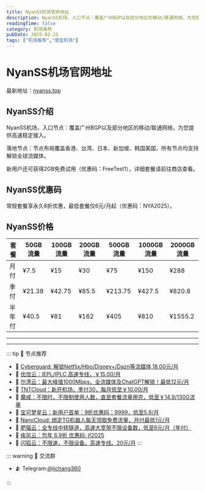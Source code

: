 ```yaml
---
title: NyanSS机场官网地址
description: NyanSS机场，入口节点：覆盖广州BGP以及部分地区的移动/联通网络，为您提供高速稳定接入。
readingTime: false
category: 机场推荐
pubDate: 2025-02-25
tags: ["机场推荐","便宜机场"]
---
```


# NyanSS机场官网地址

最新地址：[nyanss.top](https://a.suola.link/youxinyun)

## NyanSS介绍

NyanSS机场，入口节点：覆盖广州BGP以及部分地区的移动/联通网络，为您提供高速稳定接入。

落地节点：节点布局覆盖香港、台湾、日本、新加坡、韩国美国，所有节点均支持解锁全球流媒体。

新用户还可获得2GB免费试用（优惠码：FreeTest1），详细套餐请前往商店查看。

## NyanSS优惠码

常规套餐享永久8折优惠，最低套餐仅6元/月起（优惠码：NYA2025）。

## NyanSS价格

|套餐|50GB流量|100GB流量|200GB流量|500GB流量|1000GB流量|2000GB流量|
|----|----|----|----|----|----|----|
|月付|¥7.5|¥15|¥30|¥75|¥150|¥288|
|季付|¥21.38|¥42.75|¥85.5|¥213.75|¥427.5|¥820.8|
|半年付|¥40.5|¥81|¥162|¥405|¥810|¥1555.2|

 


---------
---------

::: tip 🎉 节点推荐
- 🚀 [Cyberguard: 解锁Netflix/Hbo/Disney+/Dazn等流媒体,18.00元/月](https://www.cyberguard.best/#/register?code=XsreC0T5)<br>
- 🚀 [优信云：IEPL/IPLC 高速专线，￥15.00/月](https://www.优信云.com/#/register?code=JRtE5uIV)<br>
- 🚀 [尔湾云：最大峰值1000Mbps，全流媒体及ChatGPT解锁！最低12元/月](https://erwan6.net/auth/register?code=BoObCd)<br>
- 🚀 [TNTCloud：新开机场，季付30，每月低至￥10.00/月](https://haibing822.tntvipaff.cc/#/register?code=GtjJVgml)<br>
- 🚀 [魔戒：不限时，不限制使用人数，直至套餐流量用完，低至￥14.9/130G流量](https://mojie.app/#/register?code=sSdtPtLo)<br>
- 🚀 [宝可梦星云：新用户首单：9折优惠码：9999，低至5.9/月 ](https://a.suola.link/pokemon)<br>
- 🚀 [NanoCloud: 绑定TG机器人每天领取免费流量，月付最低1元/月](https://edu.uodoo.bid/auth/register?code=JMiOQDHf)<br>
- 🚀 [肥猫云：全专线中转隧道，高速大宽带不限设备数，低至6元/月（年付）](https://fchb1188.fcvipaff.cc/register?aff=X1vZd2wf)<br>
- 🚀 [疾风云：包年 6.9折 优惠码: jf2025](https://homes.tr25.cn?code=ReCm)<br>
- 🚀 [闪狐云：不限速，不限设备。高速专线。20元/月](https://inv02.ffaff.cc/register?aff=WQApz2pv)
:::

::: warning  💬 交流群

- 🫂 Telegram:[@jichang360](https://t.me/jichang360)

:::

